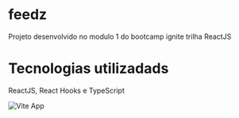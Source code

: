 # feedz
Projeto desenvolvido no modulo 1 do bootcamp ignite trilha ReactJS

# Tecnologias utilizadads
ReactJS, React Hooks e TypeScript

![Vite App](https://user-images.githubusercontent.com/41626780/201452981-736a5493-f14b-4ace-b579-42780ea3daca.gif)
